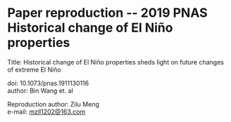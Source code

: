 # Paper reproduction -- 2019 PNAS Historical change of El Niño properties 

Title: Historical change of El Niño properties sheds light on future changes of extreme El Niño 

doi: 10.1073/pnas.1911130116  
author: Bin Wang et. al

Reproduction author: Zilu Meng \
e-mail: mzll1202@163.com

